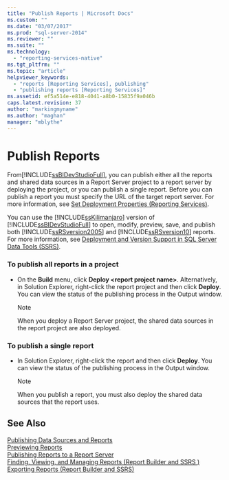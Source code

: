 ```yaml
---
title: "Publish Reports | Microsoft Docs"
ms.custom: ""
ms.date: "03/07/2017"
ms.prod: "sql-server-2014"
ms.reviewer: ""
ms.suite: ""
ms.technology: 
  - "reporting-services-native"
ms.tgt_pltfrm: ""
ms.topic: "article"
helpviewer_keywords: 
  - "reports [Reporting Services], publishing"
  - "publishing reports [Reporting Services]"
ms.assetid: ef5a514e-e818-4041-a8b0-15835f9a046b
caps.latest.revision: 37
author: "markingmyname"
ms.author: "maghan"
manager: "mblythe"
---
```

# Publish Reports
  From[!INCLUDE[ssBIDevStudioFull](../includes/ssbidevstudiofull-md.md)], you can publish either all the reports and shared data sources in a Report Server project to a report server by deploying the project, or you can publish a single report. Before you can publish a report you must specify the URL of the target report server. For more information, see [Set Deployment Properties &#40;Reporting Services&#41;](../../2014/reporting-services/set-deployment-properties-reporting-services.md).  
  
 You can use the [!INCLUDE[ssKilimanjaro](../includes/sskilimanjaro-md.md)] version of [!INCLUDE[ssBIDevStudioFull](../includes/ssbidevstudiofull-md.md)] to open, modify, preview, save, and publish both [!INCLUDE[ssRSversion2005](../includes/ssrsversion2005-md.md)] and [!INCLUDE[ssRSversion10](../includes/ssrsversion10-md.md)] reports. For more information, see [Deployment and Version Support in SQL Server Data Tools &#40;SSRS&#41;](../../2014/reporting-services/deployment-and-version-support-in-sql-server-data-tools-ssrs.md).  
  
### To publish all reports in a project  
  
-   On the **Build** menu, click **Deploy \<report project name>**. Alternatively, in Solution Explorer, right-click the report project and then click **Deploy**. You can view the status of the publishing process in the Output window.  
  
    > [!NOTE]  
    >  When you deploy a Report Server project, the shared data sources in the report project are also deployed.  
  
### To publish a single report  
  
-   In Solution Explorer, right-click the report and then click **Deploy**. You can view the status of the publishing process in the Output window.  
  
    > [!NOTE]  
    >  When you publish a report, you must also deploy the shared data sources that the report uses.  
  
## See Also  
 [Publishing Data Sources and Reports](../../2014/reporting-services/publishing-data-sources-and-reports.md)   
 [Previewing Reports](../../2014/reporting-services/previewing-reports.md)   
 [Publishing Reports to a Report Server](../../2014/reporting-services/publishing-reports-to-a-report-server.md)   
 [Finding, Viewing, and Managing Reports &#40;Report Builder and SSRS &#41;](report-builder/finding-viewing-and-managing-reports-report-builder-and-ssrs.md)   
 [Exporting Reports &#40;Report Builder and SSRS&#41;](report-builder/export-reports-report-builder-and-ssrs.md)  
  
  
